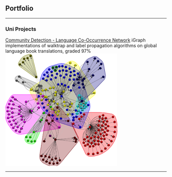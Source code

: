 ## Portfolio

---

### Uni Projects

[Community Detection - Language Co-Occurrence Network](/pdfs/LanguagesPaper.pdf)
iGraph implementations of walktrap and label propagation algorithms on global language book translations, graded 97%
<img src="images/Walktrap_Py.png?raw=true" width="350" height="350"/>

---

